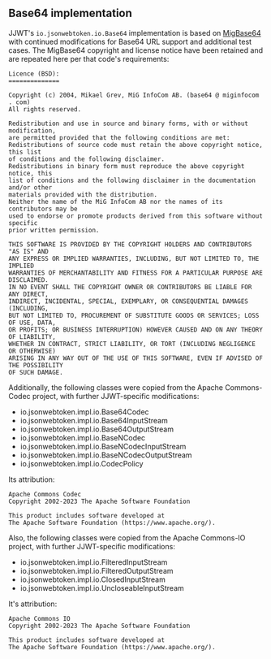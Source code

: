 ## Base64 implementation

JJWT's `io.jsonwebtoken.io.Base64` implementation is based on [MigBase64](https://github.com/brsanthu/migbase64) with 
continued modifications for Base64 URL support and additional test cases. The MigBase64 copyright and license notice 
have been retained and are repeated here per that code's requirements:

```
Licence (BSD):
==============

Copyright (c) 2004, Mikael Grev, MiG InfoCom AB. (base64 @ miginfocom . com)
All rights reserved.

Redistribution and use in source and binary forms, with or without modification,
are permitted provided that the following conditions are met:
Redistributions of source code must retain the above copyright notice, this list
of conditions and the following disclaimer.
Redistributions in binary form must reproduce the above copyright notice, this
list of conditions and the following disclaimer in the documentation and/or other
materials provided with the distribution.
Neither the name of the MiG InfoCom AB nor the names of its contributors may be
used to endorse or promote products derived from this software without specific
prior written permission.

THIS SOFTWARE IS PROVIDED BY THE COPYRIGHT HOLDERS AND CONTRIBUTORS "AS IS" AND
ANY EXPRESS OR IMPLIED WARRANTIES, INCLUDING, BUT NOT LIMITED TO, THE IMPLIED
WARRANTIES OF MERCHANTABILITY AND FITNESS FOR A PARTICULAR PURPOSE ARE DISCLAIMED.
IN NO EVENT SHALL THE COPYRIGHT OWNER OR CONTRIBUTORS BE LIABLE FOR ANY DIRECT,
INDIRECT, INCIDENTAL, SPECIAL, EXEMPLARY, OR CONSEQUENTIAL DAMAGES (INCLUDING,
BUT NOT LIMITED TO, PROCUREMENT OF SUBSTITUTE GOODS OR SERVICES; LOSS OF USE, DATA,
OR PROFITS; OR BUSINESS INTERRUPTION) HOWEVER CAUSED AND ON ANY THEORY OF LIABILITY,
WHETHER IN CONTRACT, STRICT LIABILITY, OR TORT (INCLUDING NEGLIGENCE OR OTHERWISE)
ARISING IN ANY WAY OUT OF THE USE OF THIS SOFTWARE, EVEN IF ADVISED OF THE POSSIBILITY
OF SUCH DAMAGE.
```

Additionally, the following classes were copied from the Apache Commons-Codec project, with further JJWT-specific
modifications:
* io.jsonwebtoken.impl.io.Base64Codec
* io.jsonwebtoken.impl.io.Base64InputStream
* io.jsonwebtoken.impl.io.Base64OutputStream
* io.jsonwebtoken.impl.io.BaseNCodec
* io.jsonwebtoken.impl.io.BaseNCodecInputStream
* io.jsonwebtoken.impl.io.BaseNCodecOutputStream
* io.jsonwebtoken.impl.io.CodecPolicy

Its attribution:

```
Apache Commons Codec
Copyright 2002-2023 The Apache Software Foundation

This product includes software developed at
The Apache Software Foundation (https://www.apache.org/).
```

Also, the following classes were copied from the Apache Commons-IO project, with further JJWT-specific modifications:
* io.jsonwebtoken.impl.io.FilteredInputStream
* io.jsonwebtoken.impl.io.FilteredOutputStream
* io.jsonwebtoken.impl.io.ClosedInputStream
* io.jsonwebtoken.impl.io.UncloseableInputStream

It's attribution:

```
Apache Commons IO
Copyright 2002-2023 The Apache Software Foundation

This product includes software developed at
The Apache Software Foundation (https://www.apache.org/).
```